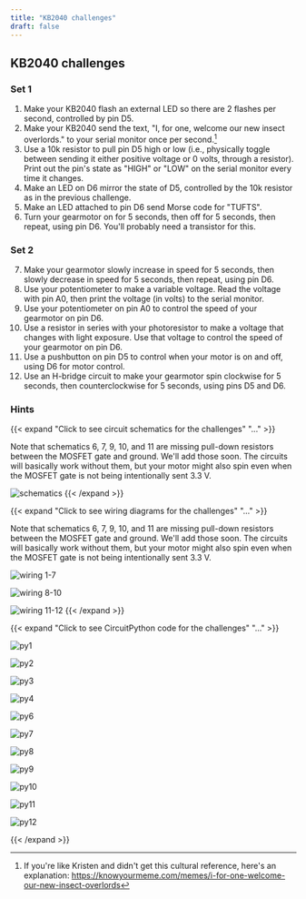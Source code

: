 ```yaml
---
title: "KB2040 challenges"
draft: false
---
```


## KB2040 challenges

### Set 1

1. Make your KB2040 flash an external LED so there are 2 flashes per second, controlled by pin D5.
2. Make your KB2040 send the text, "I, for one, welcome our new insect overlords." to your serial monitor once per second.[^1]
3. Use a 10k resistor to pull pin D5 high or low (i.e., physically toggle between sending it either positive voltage or 0 volts, through a resistor). Print out the pin's state as "HIGH" or "LOW" on the serial monitor every time it changes.
4. Make an LED on D6 mirror the state of D5, controlled by the 10k resistor as in the previous challenge.
5. Make an LED attached to pin D6 send Morse code for "TUFTS".
6. Turn your gearmotor on for 5 seconds, then off for 5 seconds, then repeat, using pin D6. You'll probably need a transistor for this.

### Set 2

7. Make your gearmotor slowly increase in speed for 5 seconds, then slowly decrease in speed for 5 seconds, then repeat, using pin D6.
8. Use your potentiometer to make a variable voltage. Read the voltage with pin A0, then print the voltage (in volts) to the serial monitor.
9. Use your potentiometer on pin A0 to control the speed of your gearmotor on pin D6.
10. Use a resistor in series with your photoresistor to make a voltage that changes with light exposure. Use that voltage to control the speed of your gearmotor on pin D6.
11. Use a pushbutton on pin D5 to control when your motor is on and off, using D6 for motor control.
12. Use an H-bridge circuit to make your gearmotor spin clockwise for 5 seconds, then counterclockwise for 5 seconds, using pins D5 and D6.

### Hints

{{< expand "Click to see circuit schematics for the challenges" "..." >}}

Note that schematics 6, 7, 9, 10, and 11 are missing pull-down resistors between the MOSFET gate and ground. We'll add those soon. The circuits will basically work without them, but your motor might also spin even when the MOSFET gate is not being intentionally sent 3.3 V.

![schematics](/img/Challenge_Schematics.jpg)
{{< /expand >}} 


{{< expand "Click to see wiring diagrams for the challenges" "..." >}}

Note that schematics 6, 7, 9, 10, and 11 are missing pull-down resistors between the MOSFET gate and ground. We'll add those soon. The circuits will basically work without them, but your motor might also spin even when the MOSFET gate is not being intentionally sent 3.3 V.

![wiring 1-7](/img/Challenge_Wiring1-7.jpg)

![wiring 8-10](/img/Challenge_Wiring8-10.jpg)

![wiring 11-12](/img/Challenge_Wiring11-12.jpg)
{{< /expand >}} 

{{< expand "Click to see CircuitPython code for the challenges" "..." >}}

![py1](/img/challenge1py.jpg)

![py2](/img/challenge2py.jpg)

![py3](/img/challenge3py.jpg)

![py4](/img/challenge4py.jpg)

![py6](/img/challenge6py.jpg)

![py7](/img/challenge7py.jpg)

![py8](/img/challenge8py.jpg)

![py9](/img/challenge9py.jpg)

![py10](/img/challenge10py.jpg)

![py11](/img/challenge11py.jpg)

![py12](/img/challenge12py.jpg)

{{< /expand >}} 

[^1]: If you're like Kristen and didn't get this cultural reference, here's an explanation: https://knowyourmeme.com/memes/i-for-one-welcome-our-new-insect-overlords
